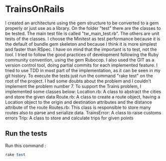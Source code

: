 # TrainsOnRails

I created an architecture using the gem structure to be converted to a gem properly or just use as a library.
On the folder "test" there are the classes to be tested. The main test file is called "tw_main_test.rb". The others are unit tests of the classes.
I choose the Minitest as test performance because it is the default of bundle gem skeleton and because I think it is more simplest and faster than RSpec. I have on mind that the important is to test, not the tool.
I tried to follow the good practices of development following the Ruby community convention, using the gem Rubocop. I also used the
GIT as a version control tool, doing partial commits for each implemented feature.
I tried to use TDD in most part of the implementation, as it can be seen in my git history.
To execute the tests just run the command "rake test" on the root of the project.
I had some doubts about the problem and I couldn't implement the problem number 7. To support the Trains problem, I implemented some classes below:
Location.rb: A class to abstract the cities and store the given data
Route.rb: A class to create a route object, having a Location object to the origin and destination attributes and the distance attribute of the route
Routes.rb: This class is responsible to store many routes also to parse and serialize data.
TrainsError: A class to raise customs errors
Trip: A class to store and calculate trips for given points


## Run the tests

Run this command :

```ruby
rake test

```